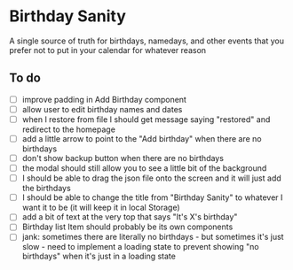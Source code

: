 # Birthday Sanity

A single source of truth for birthdays, namedays, and other events that you prefer not to put in your calendar for whatever reason 


## To do

- [ ] improve padding in Add Birthday component
- [ ] allow user to edit birthday names and dates
- [ ] when I restore from file I should get message saying "restored" and redirect to the homepage
- [ ] add a little arrow to point to the "Add birthday" when there are no birthdays
- [ ] don't show backup button when there are no birthdays
- [ ] the modal should still allow you to see a little bit of the background
- [ ] I should be able to drag the json file onto the screen and it will just add the birthdays
- [ ] I should be able to change the title from "Birthday Sanity" to whatever I want it to be (it will keep it in local Storage)
- [ ] add a bit of text at the very top that says "It's X's birthday"
- [ ] Birthday list Item should probably be its own components
- [ ] jank: sometimes there are literally no birthdays - but sometimes it's just slow - need to implement a loading state to prevent showing "no birthdays" when it's just in a loading state
